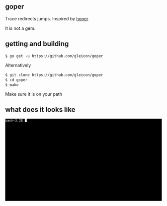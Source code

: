 ## goper

Trace redirects jumps. Inspired by [hoper](http://www.kitploit.com/2016/11/hoper-trace-urls-jumps-across-rel-links.html)

It is not a gem.


## getting and building

	$ go get -u https://github.com/gleicon/goper

Alternatively

	$ git clone https://github.com/gleicon/goper
	$ cd goper
	$ make

Make sure it is on your path

## what does it looks like

![](goper.gif)

